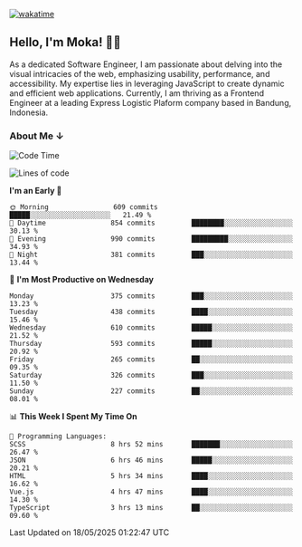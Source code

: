 [![wakatime](https://wakatime.com/badge/user/af9abd23-dba3-4dbe-973c-b045a9417a55.svg?style=social)](https://wakatime.com/@af9abd23-dba3-4dbe-973c-b045a9417a55)
## Hello, I'm Moka! 👋🏼


As a dedicated Software Engineer, I am passionate about delving into the visual intricacies of the web, emphasizing usability, performance, and accessibility. My expertise lies in leveraging JavaScript to create dynamic and efficient web applications. Currently, I am thriving as a Frontend Engineer at a leading Express Logistic Plaform company based in Bandung, Indonesia.

### About Me ↓

<!--START_SECTION:waka-->
![Code Time](http://img.shields.io/badge/Code%20Time-12%2C033%20hrs%2055%20mins-blue)

![Lines of code](https://img.shields.io/badge/From%20Hello%20World%20I%27ve%20Written-5.1%20million%20lines%20of%20code-blue)

**I'm an Early 🐤** 

```text
🌞 Morning                609 commits         █████░░░░░░░░░░░░░░░░░░░░   21.49 % 
🌆 Daytime                854 commits         ████████░░░░░░░░░░░░░░░░░   30.13 % 
🌃 Evening                990 commits         █████████░░░░░░░░░░░░░░░░   34.93 % 
🌙 Night                  381 commits         ███░░░░░░░░░░░░░░░░░░░░░░   13.44 % 
```
📅 **I'm Most Productive on Wednesday** 

```text
Monday                   375 commits         ███░░░░░░░░░░░░░░░░░░░░░░   13.23 % 
Tuesday                  438 commits         ████░░░░░░░░░░░░░░░░░░░░░   15.46 % 
Wednesday                610 commits         █████░░░░░░░░░░░░░░░░░░░░   21.52 % 
Thursday                 593 commits         █████░░░░░░░░░░░░░░░░░░░░   20.92 % 
Friday                   265 commits         ██░░░░░░░░░░░░░░░░░░░░░░░   09.35 % 
Saturday                 326 commits         ███░░░░░░░░░░░░░░░░░░░░░░   11.50 % 
Sunday                   227 commits         ██░░░░░░░░░░░░░░░░░░░░░░░   08.01 % 
```


📊 **This Week I Spent My Time On** 

```text
💬 Programming Languages: 
SCSS                     8 hrs 52 mins       ███████░░░░░░░░░░░░░░░░░░   26.47 % 
JSON                     6 hrs 46 mins       █████░░░░░░░░░░░░░░░░░░░░   20.21 % 
HTML                     5 hrs 34 mins       ████░░░░░░░░░░░░░░░░░░░░░   16.62 % 
Vue.js                   4 hrs 47 mins       ████░░░░░░░░░░░░░░░░░░░░░   14.30 % 
TypeScript               3 hrs 13 mins       ██░░░░░░░░░░░░░░░░░░░░░░░   09.60 % 
```


 Last Updated on 18/05/2025 01:22:47 UTC
<!--END_SECTION:waka-->
